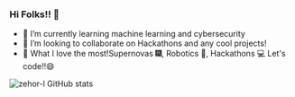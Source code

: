 ### Hi Folks!! 👋





- 🌱 I’m currently learning machine learning and cybersecurity
- 👯 I’m looking to collaborate on Hackathons and any cool projects!
- 💖 What I love the most!Supernovas 🎆, Robotics 🤖, Hackathons 💻 Let's code!!😄





![zehor-l GitHub stats](https://github-readme-stats.vercel.app/api?username=zehor-l&show_icons=true)




